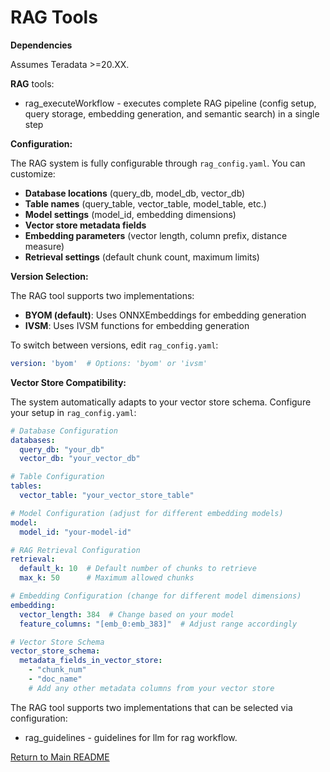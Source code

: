 # RAG Tools

**Dependencies**

Assumes Teradata >=20.XX.  

**RAG** tools:

- rag_executeWorkflow - executes complete RAG pipeline (config setup, query storage, embedding generation, and semantic search) in a single step


**Configuration:**

The RAG system is fully configurable through `rag_config.yaml`. You can customize:

- **Database locations** (query_db, model_db, vector_db)
- **Table names** (query_table, vector_table, model_table, etc.)
- **Model settings** (model_id, embedding dimensions)
- **Vector store metadata fields**
- **Embedding parameters** (vector length, column prefix, distance measure)
- **Retrieval settings** (default chunk count, maximum limits)

**Version Selection:**

The RAG tool supports two implementations:

- **BYOM (default)**: Uses ONNXEmbeddings for embedding generation
- **IVSM**: Uses IVSM functions for embedding generation

To switch between versions, edit `rag_config.yaml`:

```yaml
version: 'byom'  # Options: 'byom' or 'ivsm'
```

**Vector Store Compatibility:**

The system automatically adapts to your vector store schema. Configure your setup in `rag_config.yaml`:

```yaml
# Database Configuration
databases:
  query_db: "your_db"
  vector_db: "your_vector_db"

# Table Configuration  
tables:
  vector_table: "your_vector_store_table"

# Model Configuration (adjust for different embedding models)
model:
  model_id: "your-model-id"

# RAG Retrieval Configuration
retrieval:
  default_k: 10  # Default number of chunks to retrieve
  max_k: 50      # Maximum allowed chunks

# Embedding Configuration (change for different model dimensions)
embedding:
  vector_length: 384  # Change based on your model
  feature_columns: "[emb_0:emb_383]"  # Adjust range accordingly

# Vector Store Schema
vector_store_schema:
  metadata_fields_in_vector_store:
    - "chunk_num"
    - "doc_name"
    # Add any other metadata columns from your vector store
```


The RAG tool supports two implementations that can be selected via configuration:


- rag_guidelines - guidelines for llm for rag workflow.


[Return to Main README](../../../../README.md)